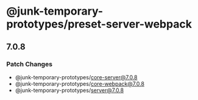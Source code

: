 # @junk-temporary-prototypes/preset-server-webpack

## 7.0.8

### Patch Changes

- @junk-temporary-prototypes/core-server@7.0.8
- @junk-temporary-prototypes/core-webpack@7.0.8
- @junk-temporary-prototypes/server@7.0.8
